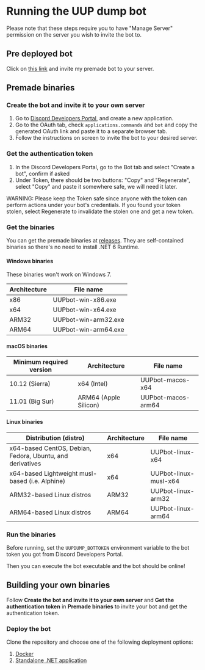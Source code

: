 # Running the UUP dump bot

Please note that these steps require you to have "Manage Server" permission on the server you wish to invite the bot to.

## Pre deployed bot
Click on [this link](https://discord.com/api/oauth2/authorize?client_id=872508836194447370&permissions=0&scope=bot%20applications.commands) and invite my premade bot to your server.

## Premade binaries

### Create the bot and invite it to your own server
  1. Go to [Discord Developers Portal](https://discord.com/developers), and create a new application.
  2. Go to the OAuth tab, check `applications.commands` and `bot` and copy the generated OAuth link and paste it to a separate browser tab.
  3. Follow the instructions on screen to invite the bot to your desired server.

### Get the authentication token
  1. In the Discord Developers Portal, go to the Bot tab and select "Create a bot", confirm if asked
  2. Under Token, there should be two buttons: "Copy" and "Regenerate", select "Copy" and paste it somewhere safe, we will need it later.

WARNING: Please keep the Token safe since anyone with the token can perform actions under your bot's credentials. If you found your token stolen, select Regenerate to invalidate the stolen one and get a new token.

### Get the binaries

You can get the premade binaries at [releases](https://github.com/superkid200/UUPdumpbot/releases/latest). They are self-contained binaries so there's no need to install .NET 6 Runtime.

#### Windows binaries

These binaries won't work on Windows 7.

Architecture | File name
-------------|---------------------------------------
x86          | UUPbot-win-x86.exe
x64          | UUPbot-win-x64.exe
ARM32        | UUPbot-win-arm32.exe
ARM64        | UUPbot-win-arm64.exe

#### macOS binaries

Minimum required version | Architecture          | File name
-------------------------|-----------------------|----------------------
10.12 (Sierra)           | x64 (Intel)           | UUPbot-macos-x64
11.01 (Big Sur)          | ARM64 (Apple Silicon) | UUPbot-macos-arm64

#### Linux binaries

Distribution (distro)                                     | Architecture | File name
----------------------------------------------------------|--------------|-------------------
x64-based CentOS, Debian, Fedora, Ubuntu, and derivatives | x64          | UUPbot-linux-x64
x64-based Lightweight musl-based (i.e. Alphine)           | x64          | UUPbot-linux-musl-x64
ARM32-based Linux distros                                 | ARM32        | UUPbot-linux-arm32
ARM64-based Linux distros                                 | ARM64        | UUPbot-linux-arm64

### Run the binaries

Before running, set the `UUPDUMP_BOTTOKEN` environment variable to the bot token you got from Discord Developers Portal.

Then you can execute the bot executable and the bot should be online!

## Building your own binaries

Follow **Create the bot and invite it to your own server** and **Get the authentication token** in **Premade binaries** to invite your bot and get the authentication token.

### Deploy the bot
Clone the repository and choose one of the following deployment options:
  1. [Docker](/docs/running/docker.md)
  2. [Standalone .NET application](/docs/running/standalone.md)
